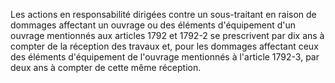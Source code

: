  
Les actions en responsabilité dirigées contre un sous-traitant en raison de dommages affectant un ouvrage ou des éléments d'équipement d'un ouvrage mentionnés aux articles 1792 et 1792-2 se prescrivent par dix ans à compter de la réception des travaux et, pour les dommages affectant ceux des éléments d'équipement de l'ouvrage mentionnés à l'article 1792-3, par deux ans à compter de cette même réception.  

  
